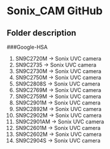 Sonix_CAM GitHub
===================================
Folder description
-----------------------------------  
###Google-HSA
1. SN9C2720M  -> Sonix UVC camera
2. SN9C2735   -> Sonix UVC camera
3. SN9C2730M  -> Sonix UVC camera
4. SN9C2750M  -> Sonix UVC camera
5. SN9C2808S  -> Sonix UVC camera
6. SN9C2769M  -> Sonix UVC camera
7. SN9C2759M  -> Sonix UVC camera
8. SN9C2901M  -> Sonix UVC camera
9. SN9C2892M  -> Sonix UVC camera
10. SN9C2902M  -> Sonix UVC camera
11. SN9C2901AM -> Sonix UVC camera
12. SN9C2601M  -> Sonix UVC camera
13. SN9C2602M  -> Sonix UVC camera
14. SN9C2904S  -> Sonix UVC camera